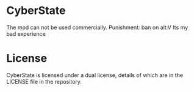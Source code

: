 # CyberState
The mod can not be used commercially. Punishment: ban on alt:V
Its my bad experience

# License
CyberState is licensed under a dual license, details of which are in the LICENSE file in the repository.
